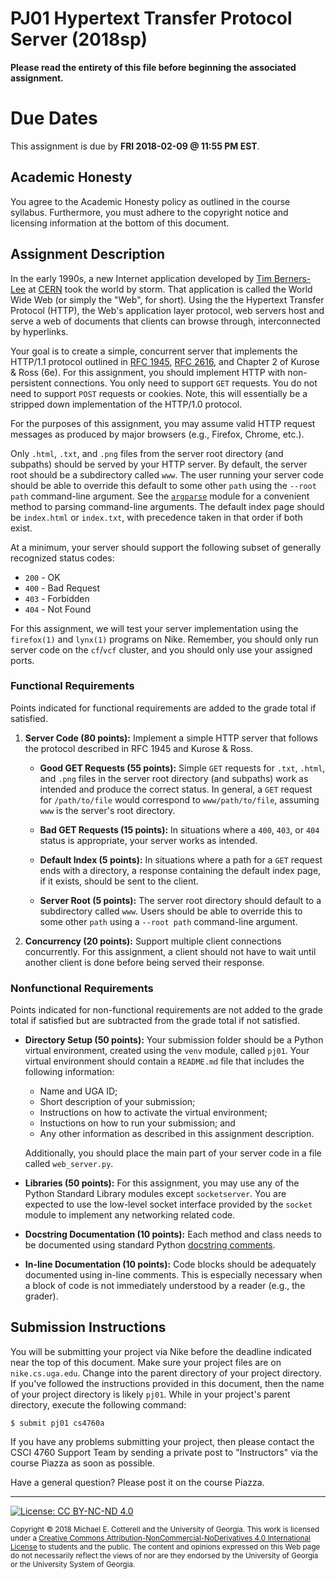
# PJ01 Hypertext Transfer Protocol Server (2018sp)

**Please read the entirety of this file before
beginning the associated assignment.** 

# Due Dates

This assignment is due by **FRI 2018-02-09 @ 11:55 PM EST**. 

## Academic Honesty

You agree to the Academic Honesty policy as outlined in the course syllabus. 
Furthermore, you must adhere to the copyright notice and licensing information 
at the bottom of this document.

## Assignment Description

In the early 1990s, a new Internet application developed by 
[Tim Berners-Lee](https://en.wikipedia.org/wiki/Tim_Berners-Lee) at 
[CERN](https://en.wikipedia.org/wiki/CERN) took the world by storm.
That application is called the World Wide Web (or simply the "Web", for short).
Using the the Hypertext Transfer Protocol (HTTP), the Web's application layer 
protocol, web servers host and serve a web of documents that clients 
can browse through, interconnected by hyperlinks.

Your goal is to create a simple, concurrent server that implements the HTTP/1.1
protocol outlined in [RFC 1945](https://tools.ietf.org/html/rfc1945),
[RFC 2616](https://tools.ietf.org/html/rfc2616), and
Chapter 2 of Kurose & Ross (6e). 
For this assignment, you should implement
HTTP with non-persistent connections. 
You only need to support `GET` requests.
You do not need to support `POST` requests or cookies. 
Note, this will essentially be a stripped down implementation of the HTTP/1.0
protocol.

For the purposes of this assignment, you may assume valid HTTP request messages 
as produced by major browsers (e.g., Firefox, Chrome, etc.). 

Only `.html`, `.txt`, and `.png` files from the server root directory (and subpaths) 
should be served by your HTTP server. 
By default, the server root should be a subdirectory called `www`.
The user running your server code should be able to override this default to
some other `path` using the `--root path` command-line argument. 
See the [`argparse`](https://docs.python.org/3/library/argparse.html) module for
a convenient method to parsing command-line arguments.
The default index page should be `index.html` or `index.txt`, with precedence 
taken in that order if both exist.

At a minimum, your server should support the following subset of generally recognized 
status codes:

* `200` - OK
* `400` - Bad Request
* `403` - Forbidden
* `404` - Not Found

For this assignment, we will test your server implementation using the 
`firefox(1)` and `lynx(1)` programs on Nike. 
Remember, you should only run server code on the `cf`/`vcf` cluster, and you 
should only use your assigned ports.

### Functional Requirements

Points indicated for functional requirements are added to the grade total
if satisfied. 

1. **Server Code (80 points):** Implement a simple HTTP server that 
   follows the protocol described in RFC 1945 and Kurose & Ross.

   * **Good GET Requests (55 points):** Simple `GET` requests for `.txt`, 
     `.html`, and `.png` files in the server root directory (and subpaths) work
     as intended and produce the correct status. In general, a `GET` request for
     `/path/to/file` would correspond to `www/path/to/file`, assuming `www` is
     the server's root directory. 

   * **Bad GET Requests (15 points):** In situations where a `400`, `403`, or `404` 
     status is appropriate, your server works as intended.

   * **Default Index (5 points):** In situations where a path for a `GET` request
     ends with a directory, a response containing the default index page, if it exists, 
     should be sent to the client.

   * **Server Root (5 points):** The server root directory should default to a
     subdirectory called `www`. Users should be able to override this to some other
     `path` using a `--root path` command-line argument.

2. **Concurrency (20 points):** Support multiple client connections concurrently. 
   For this assignment, a client should not have to wait until another client is
   done before being served their response.

### Nonfunctional Requirements 

Points indicated for non-functional requirements are not added to the grade total
if satisfied but are subtracted from the grade total if not satisfied.

* **Directory Setup (50 points):** Your submission folder should be a Python
  virtual environment, created using the `venv` module, called `pj01`.
  Your virtual environment should contain a `README.md` file that includes
  the following information:
  * Name and UGA ID;
  * Short description of your submission;
  * Instructions on how to activate the virtual environment;
  * Instuctions on how to run your submission; and
  * Any other information as described in this assignment description. 

  Additionally, you should place the main part of your server code in a file
  called `web_server.py`.

* **Libraries (50 points):** For this assignment, you may use any of the Python
  Standard Library modules except `socketserver`. You are expected to use the
  low-level socket interface provided by the `socket` module to implement any
  networking related code. 

* **Docstring Documentation (10 points):** Each method and class needs to be documented
  using standard Python [docstring comments](https://www.python.org/dev/peps/pep-0257/).

* **In-line Documentation (10 points):** Code blocks should be adequately documented
  using in-line comments. This is especially necessary when a block of code
  is not immediately understood by a reader (e.g., the grader).

## Submission Instructions

You will be submitting your project via Nike before the deadline indicated
near the top of this document. Make sure your project files are on 
`nike.cs.uga.edu`. Change into the parent directory of your project directory. 
If you've followed the instructions provided in this document, then the name 
of your project directory is likely `pj01`. 
While in your project's parent directory, execute the following command: 

```
$ submit pj01 cs4760a
```

If you have any problems submitting your project, then please contact the CSCI
4760 Support Team by sending a private post to "Instructors" via the course 
Piazza as soon as possible. 

Have a general question? Please post it on the course Piazza.

<hr/>

[![License: CC BY-NC-ND 4.0](https://img.shields.io/badge/License-CC%20BY--NC--ND%204.0-lightgrey.svg)](http://creativecommons.org/licenses/by-nc-nd/4.0/)

<small>
Copyright &copy; 2018 Michael E. Cotterell and the University of Georgia.
This work is licensed under a <a rel="license" href="http://creativecommons.org/licenses/by-nc-nd/4.0/">Creative Commons Attribution-NonCommercial-NoDerivatives 4.0 International License</a> to students and the public.
The content and opinions expressed on this Web page do not necessarily reflect the views of nor are they endorsed by the University of Georgia or the University System of Georgia.
</small>


